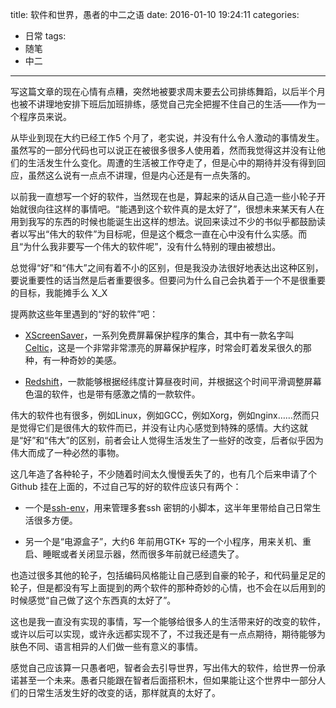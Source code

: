 title: 软件和世界，愚者的中二之语
date: 2016-01-10 19:24:11
categories:
  - 日常
tags:
  - 随笔
  - 中二
---

写这篇文章的现在心情有点糟，突然地被要求周末要去公司排练舞蹈，以后半个月也被不讲理地安排下班后加班排练，感觉自己完全把握不住自己的生活——作为一个程序员来说。

从毕业到现在大约已经工作5 个月了，老实说，并没有什么令人激动的事情发生。虽然写的一部分代码也可以说正在被很多很多人使用着，然而我觉得这并没有让他们的生活发生什么变化。周遭的生活被工作夺走了，但是心中的期待并没有得到回应，虽然这么说有一点点不讲理，但是内心还是有一点失落的。

以前我一直想写一个好的软件，当然现在也是，算起来的话从自己造一些小轮子开始就很向往这样的事情吧。“能遇到这个软件真的是太好了”，很想未来某天有人在用到我写的东西的时候也能诞生出这样的想法。说回来读过不少的书似乎都鼓励读者以写出“伟大的软件”为目标呢，但是这个概念一直在心中没有什么实感。而且“为什么我非要写一个伟大的软件呢”，没有什么特别的理由被想出。

<!-- more -->

总觉得“好”和“伟大”之间有着不小的区别，但是我没办法很好地表达出这种区别，要说重要性的话当然是后者重要很多。但要问为什么自己会执着于一个不是很重要的目标，我能摊手么 X_X

提两款这些年里遇到的“好的软件”吧：

+ [XScreenSaver](https://github.com/Zygo/xscreensaver)，一系列免费屏幕保护程序的集合，其中有一款名字叫[Celtic](https://github.com/Zygo/xscreensaver/blob/master2/hacks/celtic.c)，这是一个非常非常漂亮的屏幕保护程序，时常会盯着发呆很久的那种，有一种奇妙的美感。

+ [Redshift](https://github.com/jonls/redshift)，一款能够根据经纬度计算昼夜时间，并根据这个时间平滑调整屏幕色温的软件，也是带有感激之情的一款软件。

伟大的软件也有很多，例如Linux，例如GCC，例如Xorg，例如nginx……然而只是觉得它们是很伟大的软件而已，并没有让内心感觉到特殊的感情。大约这就是“好”和“伟大”的区别，前者会让人觉得生活发生了一些好的改变，后者似乎因为伟大而成了一种必然的事物。

这几年造了各种轮子，不少随着时间太久慢慢丢失了的，也有几个后来申请了个Github 挂在上面的，不过自己写的好的软件应该只有两个：

* 一个是[ssh-env](https://github.com/Arondight/profile/tree/master/zsh/.zsh/ssh_env)，用来管理多套ssh 密钥的小脚本，这半年里带给自己日常生活很多方便。

* 另一个是“电源盒子”，大约6 年前用GTK+ 写的一个小程序，用来关机、重启、睡眠或者关闭显示器，然而很多年前就已经遗失了。

也造过很多其他的轮子，包括编码风格能让自己感到自豪的轮子，和代码量足足的轮子，但是都没有写上面提到的两个软件的那种奇妙的心情，也不会在以后用到的时候感觉“自己做了这个东西真的太好了”。

这也是我一直没有实现的事情，写一个能够给很多人的生活带来好的改变的软件，或许以后可以实现，或许永远都实现不了，不过我还是有一点点期待，期待能够为肤色不同、语言相异的人们做一些有意义的事情。

感觉自己应该算一只愚者吧，智者会去引导世界，写出伟大的软件，给世界一份承诺甚至一个未来。愚者只能跟在智者后面搭积木，但如果能让这个世界中一部分人们的日常生活发生好的改变的话，那样就真的太好了。

